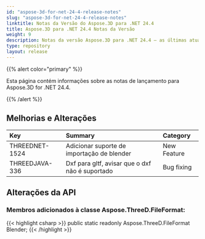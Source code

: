 ```yaml
---
id: "aspose-3d-for-net-24-4-release-notes"
slug: "aspose-3d-for-net-24-4-release-notes"
linktitle: Notas da Versão do Aspose.3D para .NET 24.4
title: Aspose.3D para .NET 24.4 Notas da Versão
weight: 9
description: Notas da versão Aspose.3D para .NET 24.4 – as últimas atualizações e correções.
type: repository
layout: release
---
```


{{% alert color="primary" %}}

Esta página contém informações sobre as notas de lançamento para Aspose.3D for .NET 24.4.

{{% /alert %}}
## **Melhorias e Alterações**

|**Key**|**Summary**|**Category**|
| :- | :- | :- |
| THREEDNET-1524 | Adicionar suporte de importação de blender | New Feature |
| THREEDJAVA-336 | Dxf para gltf, avisar que o dxf não é suportado | Bug fixing |


## Alterações da API ##

### Membros adicionados à classe **Aspose.ThreeD.FileFormat**:

{{< highlight csharp >}}
        public static readonly Aspose.ThreeD.FileFormat Blender;
{{< /highlight >}}
